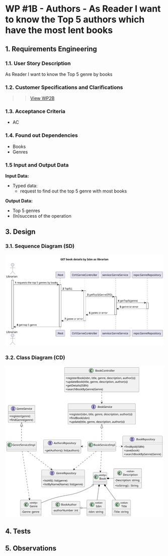 # WP #1B - Authors - As Reader I want to know the Top 5 authors which have the most lent books

## 1. Requirements Engineering
### 1.1. User Story Description

As Reader I want to know the Top 5 genre by books 
### 1.2. Customer Specifications and Clarifications

>>[View WP2B](../Book.md/)

### 1.3. Acceptance Criteria
- AC

### 1.4. Found out Dependencies

- Books 
- Genres

### 1.5 Input and Output Data

**Input Data:**

* Typed data:
   - request to find out the top 5 genre with most books

**Output Data:**

* Top 5 genres 
* (In)success of the operation



## 3. Design
### 3.1. Sequence Diagram (SD)
![SD](Ph2-10-KnowTop5GenreByBooks.svg)
### 3.2. Class Diagram (CD)
![CD](../WP2B-Books-CD.svg)
## 4. Tests
## 5. Observations
